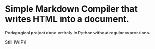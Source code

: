 # Simple Markdown Compiler that writes HTML into a document.
Pedagogical project done entirely in Python without regular expressions.

Still {WIP}!
